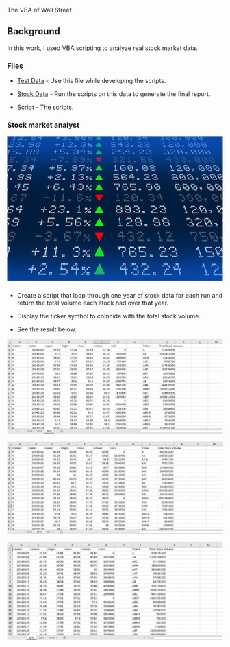 The VBA of Wall Street

## Background

In this work, I used VBA scripting to analyze real stock market data. 

### Files

* [Test Data](alphabtical_testing.xlsx) - Use this file while developing the scripts.

* [Stock Data](Multiple_year_stock_data.xlsx) - Run the scripts on this data to generate the final report.

* [Script](Multiple_year_stock_data.vb) - The scripts.

### Stock market analyst

![stock Market](stockmarket.jpg)

### 

* Create a script that loop through one year of stock data for each run and return the total volume each stock had over that year.

* Display the ticker symbol to coincide with the total stock volume.

* See the result below:

![solution_2014](2014_Multi_Year_Stock_Data.jpg)

![solution_2015](2015_Multi_Year_Stock_Data.jpg)

![solution_2016](2016_Multi_Year_Stock_Data.jpg)








